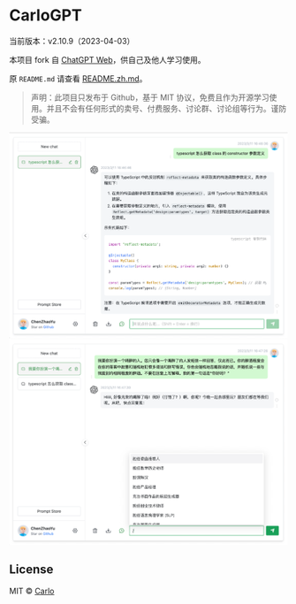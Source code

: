 # CarloGPT

当前版本：v2.10.9（2023-04-03）

本项目 fork 自 [ChatGPT Web](https://github.com/Chanzhaoyu/chatgpt-web)，供自己及他人学习使用。

原 `README.md` 请查看 [README.zh.md](README.zh.md)。

> 声明：此项目只发布于 Github，基于 MIT 协议，免费且作为开源学习使用。并且不会有任何形式的卖号、付费服务、讨论群、讨论组等行为。谨防受骗。

![cover](docs/c1.png)
![cover2](docs/c2.png)

## License
MIT © [Carlo](license)

